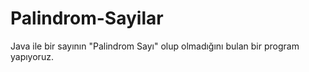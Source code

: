 # Palindrom-Sayilar
Java ile bir sayının "Palindrom Sayı" olup olmadığını bulan bir program yapıyoruz.
